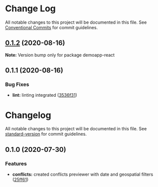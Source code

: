 # Change Log

All notable changes to this project will be documented in this file.
See [Conventional Commits](https://conventionalcommits.org) for commit guidelines.

## [0.1.2](https://github.com/MapColonies/demoapp-react/compare/demoapp-react@0.1.1...demoapp-react@0.1.2) (2020-08-16)

**Note:** Version bump only for package demoapp-react






## 0.1.1 (2020-08-16)


### Bug Fixes

* **lint:** linting integrated ([3536f31](https://github.com/MapColonies/demoapp-react/commit/3536f3162765a63e3baf595b350251d58e3c04f6))





# Changelog

All notable changes to this project will be documented in this file. See [standard-version](https://github.com/conventional-changelog/standard-version) for commit guidelines.

## 0.1.0 (2020-07-30)

### Features

* **conflicts:** created conflicts previewer with date and geospatial filters ([25ff61](https://github.com/MapColonies/demoapp-react/commit/25ff613419a1669d01a59b838a0a06a093e9d2ca))
